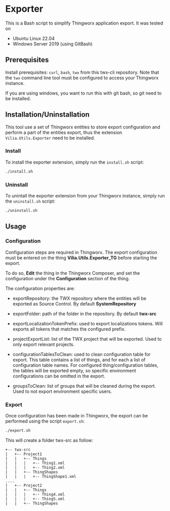 # Exporter

This is a Bash script to simplify Thingworx application export. It
was tested on

- Ubuntu Linux 22.04
- Windows Server 2019 (using GitBash)

## Prerequisites

Install prerequisites: `curl`, `bash`, `twx` from this twx-cli repository.
Note that the `twx` command line tool must be configured to access your Thingworx instance.

If you are using windows, you want to run this with git bash, so git need to be installed.

## Installation/Uninstallation

This tool use a set of Thingworx entities to store export configuration and perform a part of the entities 
export, thus the extension `Vilia.Utils.Exporter` need to be installed.

### Install

To install the exporter extension, simply run the `install.sh` script:

```bash
./install.sh
```

### Uninstall

To unintall the exporter extension from your Thingworx instance, simply run the `uninstall.sh` script:

```bash
./uninstall.sh
```

## Usage

### Configuration

Configuration steps are required in Thingworx. The export configuration must be entered on the
thing **Vilia.Utils.Exporter_TG** before starting the export.

To do so, **Edit** the thing in the Thingworx Composer, and set the configuration under the
**Configuration** section of the thing.

The configuration properties are:

- exportRepository: the TWX repository where the entities will be exported as Source Control.
By default **SystemRepository**

- exportFolder: path of the folder in the repository. By default **twx-src**

- exportLocalizationTokenPrefix: used to export localizations tokens. Will exports all tokens that matches
the configured prefix.

- projectExportList: list of the TWX project that will be exported. Used to only export relevant projects.

- configurationTablesToClean: used to clean configuration table for export. This table contains a list of
things, and for each a list of configuration table names. For configured thing/configuration tables, the 
tables will be exported empty, so specific environment configurations can be omitted in the export.

- groupsToClean: list of groups that will be cleaned during the export. Used to not export environment
specific users.

### Export

Once configuration has been made in Thingworx, the export can be performed using the script `export.sh`:

```bash
./export.sh
```

This will create a folder twx-src as follow:

```
+-- twx-src
|   +-- Project1
|   |   +-- Things
|   |   |   +-- Thing1.xml   
|   |   |   +-- Thing2.xml 
|   |   +-- ThingShapes
|   |   |   +-- ThingShape1.xml 
....
|   +-- Project2
|   |   +-- Things
|   |   |   +-- Thing4.xml   
|   |   |   +-- Thing5.xml 
|   |   +-- ThingShapes
```